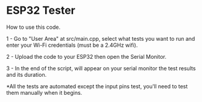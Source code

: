 # ESP32 Tester

How to use this code.

1 - Go to "User Area" at src/main.cpp, select what tests you want to run and enter your Wi-Fi credentials (must be a 2.4GHz wifi).

2 - Upload the code to your ESP32 then open the Serial Monitor.

3 - In the end of the script, will appear on your serial monitor the test results and its duration.


  *All the tests are automated except the input pins test, you'll need to test them manually when it begins.
